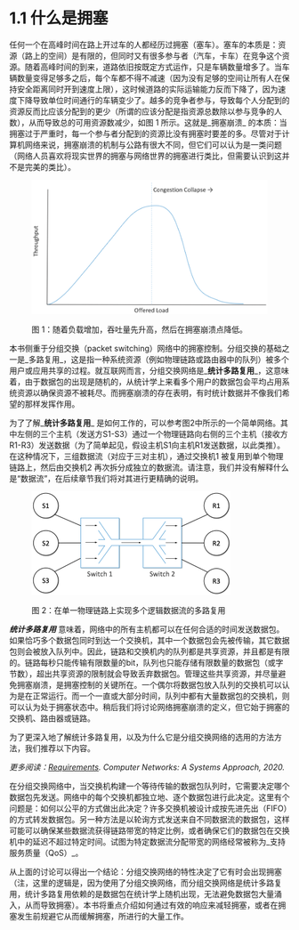 # 1.1 什么是拥塞

任何一个在高峰时间在路上开过车的人都经历过拥塞（塞车）。塞车的本质是：资源（路上的空间）是有限的，但同时又有很多参与者（汽车，卡车）在竞争这个资源。随着高峰时间的到来，道路依旧按既定方式运作，只是车辆数量增多了。当车辆数量变得足够多之后，每个车都不得不减速（因为没有足够的空间让所有人在保持安全距离同时开到速度上限），这时候道路的实际运输能力反而下降了，因为速度下降导致单位时间通行的车辆变少了。越多的竞争者参与，导致每个人分配到的资源反而比应该分配到的更少（所谓的应该分配是指资源总数除以参与竞争的人数），从而导致总的可用资源数减少，如图 1 所示。这就是_拥塞崩溃_ 的本质：当拥塞过于严重时，每一个参与者分配到的资源比没有拥塞时要差的多。尽管对于计算机网络来说，拥塞崩溃的机制与公路有很大不同，但它们可以认为是一类问题（网络人员喜欢将现实世界的拥塞与网络世界的拥塞进行类比，但需要认识到这并不是完美的类比）。

<figure><img src="../.gitbook/assets/image (2) (1) (1) (1).png" alt=""><figcaption><p>图 1：随着负载增加，吞吐量先升高，然后在拥塞崩溃点降低。</p></figcaption></figure>

本书侧重于分组交换（packet switching）网络中的拥塞控制。分组交换的基础之一是_多路复用_，这是指一种系统资源（例如物理链路或路由器中的队列）被多个用户或应用共享的过程。就互联网而言，分组交换网络是_**统计多路复用**_，这意味着，由于数据包的出现是随机的，从统计学上来看多个用户的数据包会平均占用系统资源以确保资源不被耗尽。而拥塞崩溃的存在表明，有时统计数据并不像我们希望的那样发挥作用。

为了了解_**统计多路复用**_ 是如何工作的，可以参考图2中所示的一个简单网络。其中左侧的三个主机（发送方S1-S3）通过一个物理链路向右侧的三个主机（接收方R1-R3）发送数据（为了简单起见，假设主机S1向主机R1发送数据，以此类推）。在这种情况下，三组数据流（对应于三对主机），通过交换机1 被复用到单个物理链路上，然后由交换机2 再次拆分成独立的数据流。请注意，我们并没有解释什么是“数据流”，在后续章节我们将对其进行更精确的说明。

<figure><img src="../.gitbook/assets/image (1) (1) (1) (1) (1) (1) (1) (1).png" alt="" width="358"><figcaption><p>图 2：在单一物理链路上实现多个逻辑数据流的多路复用</p></figcaption></figure>

_**统计多路复用**_ 意味着，网络中的所有主机都可以在任何合适的时间发送数据包。如果恰巧多个数据包同时到达一个交换机，其中一个数据包会先被传输，其它数据包则会被放入队列中。因此，链路和交换机内的队列都是共享资源，并且都是有限的。链路每秒只能传输有限数量的bit，队列也只能存储有限数量的数据包（或字节数），超出共享资源的限制就会导致丢弃数据包。管理这些共享资源，并尽量避免拥塞崩溃，是拥塞控制的关键所在。一个偶尔将数据包放入队列的交换机可以认为是在正常运行。而一个一直或大部分时间，队列中都有大量数据包的交换机，则可以认为处于拥塞状态中。稍后我们将讨论网络拥塞崩溃的定义，但它始于拥塞的交换机、路由器或链路。

为了更深入地了解统计多路复用，以及为什么它是分组交换网络的选用的方法方法，我们推荐以下内容。

_更多阅读：_[_Requirements_](https://book.systemsapproach.org/foundation/requirements.html)_. Computer Networks: A Systems Approach, 2020._

在分组交换网络中，当交换机构建一个等待传输的数据包队列时，它需要决定哪个数据包先发送。网络中的每个交换机都独立地、逐个数据包进行此决定。这里有个问题是：如何以公平的方式做出此决定？许多交换机被设计成按先进先出（FIFO）的方式转发数据包。另一种方法是以轮询方式发送来自不同数据流的数据包，这样可能可以确保某些数据流获得链路带宽的特定比例，或者确保它们的数据包在交换机中的延迟不超过特定时间。试图为特定数据流分配带宽的网络经常被称为_支持服务质量（QoS）_。

从上面的讨论可以得出一个结论：分组交换网络的特性决定了它有时会出现拥塞（注，这里的逻辑是，因为使用了分组交换网络，而分组交换网络是统计多路复用，统计多路复用依赖的是数据包在统计学上随机出现，无法避免数据包大量涌入，从而导致拥塞）。本书将重点介绍如何通过有效的响应来减轻拥塞，或者在拥塞发生前规避它从而缓解拥塞，所进行的大量工作。
